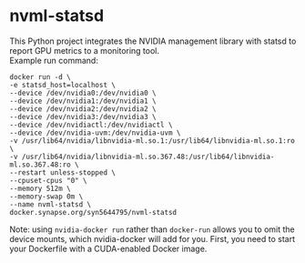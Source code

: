 # nvml-statsd
This Python project integrates the NVIDIA management library with statsd to report GPU metrics to a monitoring tool.  
Example run command:
```
docker run -d \
-e statsd_host=localhost \
--device /dev/nvidia0:/dev/nvidia0 \
--device /dev/nvidia1:/dev/nvidia1 \
--device /dev/nvidia2:/dev/nvidia2 \
--device /dev/nvidia3:/dev/nvidia3 \
--device /dev/nvidiactl:/dev/nvidiactl \
--device /dev/nvidia-uvm:/dev/nvidia-uvm \
-v /usr/lib64/nvidia/libnvidia-ml.so.1:/usr/lib64/libnvidia-ml.so.1:ro \
-v /usr/lib64/nvidia/libnvidia-ml.so.367.48:/usr/lib64/libnvidia-ml.so.367.48:ro \
--restart unless-stopped \
--cpuset-cpus "0" \
--memory 512m \
--memory-swap 0m \
--name nvml-statsd \
docker.synapse.org/syn5644795/nvml-statsd
```
Note: using `nvidia-docker run` rather than `docker-run` allows you to omit the device mounts, which nvidia-docker will add for you. First, you need to start your Dockerfile with a CUDA-enabled Docker image.

